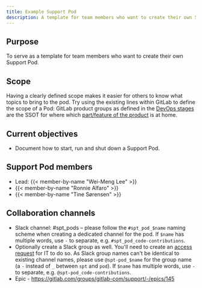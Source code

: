 ```yaml
---
title: Example Support Pod
description: A template for team members who want to create their own Support Pod.
---
```


## Purpose

To serve as a template for team members who want to create their own Support Pod.

## Scope

Having a clearly defined scope makes it easier for others to know what topics to bring to the pod.
Try using the existing lines within GitLab to define the scope of a Pod: GitLab product groups as
defined in the [DevOps stages](https://about.gitlab.com/handbook/product/categories/#devops-stages)
are the SSOT for where which [part/feature of the product](https://about.gitlab.com/handbook/product/categories/features/)
is at home.

## Current objectives

- Document how to start, run and shut down a Support Pod.

## Support Pod members

- Lead: {{< member-by-name "Wei-Meng Lee" >}}
- {{< member-by-name "Ronnie Alfaro" >}}
- {{< member-by-name "Tine Sørensen" >}}

## Collaboration channels

- Slack channel: #spt_pods – please follow the `#spt_pod_$name` naming scheme when creating a
  dedicated channel for the pod. If `$name` has multiple words, use `-` to separate, e.g.
  `#spt_pod_code-contributions`.
- Optionally create a Slack group as well. You'll need to create an [access request](https://gitlab.com/gitlab-com/team-member-epics/access-requests/-/issues/new?issuable_template=slack_googlegroup_1Passwordgroupvault)
  for IT to do so. As Slack group names can't be identical to existing channel names, please use
  `@spt-pod_$name` for the group name (a `-` instead of `_` between `spt` and `pod`). If `$name` has
  multiple words, use `-` to separate, e.g. `@spt-pod_code-contributions`.
- Epic - https://gitlab.com/groups/gitlab-com/support/-/epics/145
